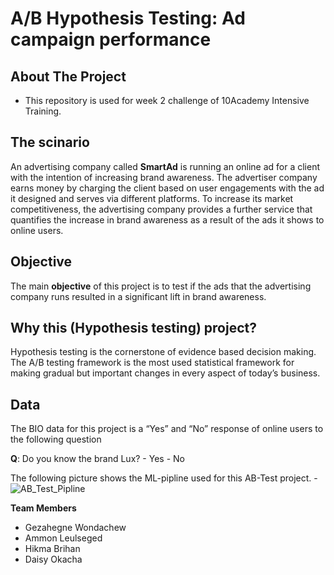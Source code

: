 # A/B Hypothesis Testing: Ad campaign performance
## About The Project
- This repository is used for week 2 challenge of 10Academy Intensive Training. 
## The scinario
An advertising company called **SmartAd**  is running an online ad for a client with the intention of increasing brand awareness. 
The advertiser company earns money by charging the client based on user engagements with the ad it designed and serves via different platforms. To increase its market competitiveness, the advertising company provides a further service that quantifies the increase in brand awareness as a result of the ads it shows to online users. 
## Objective
The main **objective** of this project is to test if the ads that the advertising company runs resulted in a significant lift in brand awareness. 

## Why this (Hypothesis testing) project?
Hypothesis testing is the cornerstone of evidence based decision making. The A/B testing framework is the most used statistical framework for making gradual but important changes in every aspect of today’s business.
## Data
The BIO data for this project is a “Yes” and “No” response of online users to the following question

**Q**: Do you know the brand Lux?
	-  Yes
	-  No

The following picture shows the ML-pipline used for this AB-Test project.
-![AB_Test_Pipline](https://user-images.githubusercontent.com/99503155/169228005-027e219d-b8c8-4c11-aa67-7d1256b4732e.png)



**Team Members**
- Gezahegne Wondachew
- Ammon Leulseged
- Hikma Brihan
- Daisy Okacha
